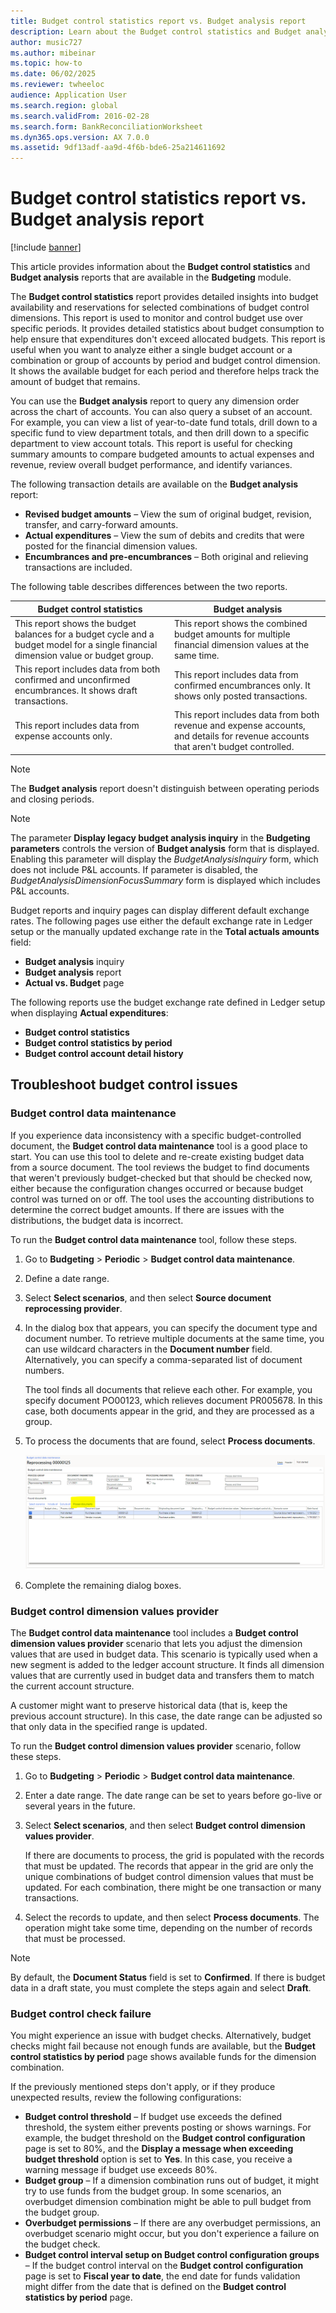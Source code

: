 ```yaml
---
title: Budget control statistics report vs. Budget analysis report
description: Learn about the Budget control statistics and Budget analysis reports that are available in the Budgeting module.
author: music727
ms.author: mibeinar
ms.topic: how-to
ms.date: 06/02/2025
ms.reviewer: twheeloc
audience: Application User
ms.search.region: global
ms.search.validFrom: 2016-02-28
ms.search.form: BankReconciliationWorksheet
ms.dyn365.ops.version: AX 7.0.0
ms.assetid: 9df13adf-aa9d-4f6b-bde6-25a214611692
---
```


# Budget control statistics report vs. Budget analysis report

[!include [banner](../includes/banner.md)]

This article provides information about the **Budget control statistics** and **Budget analysis** reports that are available in the **Budgeting** module.

The **Budget control statistics** report provides detailed insights into budget availability and reservations for selected combinations of budget control dimensions. This report is used to monitor and control budget use over specific periods. It provides detailed statistics about budget consumption to help ensure that expenditures don't exceed allocated budgets. This report is useful when you want to analyze either a single budget account or a combination or group of accounts by period and budget control dimension. It shows the available budget for each period and therefore helps track the amount of budget that remains.

You can use the **Budget analysis** report to query any dimension order across the chart of accounts. You can also query a subset of an account. For example, you can view a list of year-to-date fund totals, drill down to a specific fund to view department totals, and then drill down to a specific department to view account totals. This report is useful for checking summary amounts to compare budgeted amounts to actual expenses and revenue, review overall budget performance, and identify variances.

The following transaction details are available on the **Budget analysis** report:

- **Revised budget amounts** – View the sum of original budget, revision, transfer, and carry-forward amounts.
- **Actual expenditures** – View the sum of debits and credits that were posted for the financial dimension values.
- **Encumbrances and pre-encumbrances** – Both original and relieving transactions are included.

The following table describes differences between the two reports.

| Budget control statistics | Budget analysis |
|---|---|
| This report shows the budget balances for a budget cycle and a budget model for a single financial dimension value or budget group. | This report shows the combined budget amounts for multiple financial dimension values at the same time. |
| This report includes data from both confirmed and unconfirmed encumbrances. It shows draft transactions. | This report includes data from confirmed encumbrances only. It shows only posted transactions. |
| This report includes data from expense accounts only. | This report includes data from both revenue and expense accounts, and details for revenue accounts that aren't budget controlled. |

> [!NOTE]
> The **Budget analysis** report doesn't distinguish between operating periods and closing periods.

> [!NOTE]
> The parameter **Display legacy budget analysis inquiry** in the **Budgeting parameters** controls the version of **Budget analysis** form that is displayed. Enabling this parameter will display the *BudgetAnalysisInquiry* form, which does not include P&L accounts. If parameter is disabled, the *BudgetAnalysisDimensionFocusSummary* form is displayed which includes P&L accounts.

Budget reports and inquiry pages can display different default exchange rates.
The following pages use either the default exchange rate in Ledger setup or the manually updated exchange rate in the **Total actuals amounts** field:
 - **Budget analysis** inquiry
 - **Budget analysis** report
 - **Actual vs. Budget** page 

The following reports use the budget exchange rate defined in Ledger setup when displaying **Actual expenditures**:
 - **Budget control statistics**
 - **Budget control statistics by period**
 - **Budget control account detail history**

## Troubleshoot budget control issues

### Budget control data maintenance

If you experience data inconsistency with a specific budget-controlled document, the **Budget control data maintenance** tool is a good place to start. You can use this tool to delete and re-create existing budget data from a source document. The tool reviews the budget to find documents that weren't previously budget-checked but that should be checked now, either because the configuration changes occurred or because budget control was turned on or off. The tool uses the accounting distributions to determine the correct budget amounts. If there are issues with the distributions, the budget data is incorrect.

To run the **Budget control data maintenance** tool, follow these steps.

1. Go to **Budgeting** \> **Periodic** \> **Budget control data maintenance**.
1. Define a date range.
1. Select **Select scenarios**, and then select **Source document reprocessing provider**.
1. In the dialog box that appears, you can specify the document type and document number. To retrieve multiple documents at the same time, you can use wildcard characters in the **Document number** field. Alternatively, you can specify a comma-separated list of document numbers.

    The tool finds all documents that relieve each other. For example, you specify document PO00123, which relieves document PR005678. In this case, both documents appear in the grid, and they are processed as a group.

1. To process the documents that are found, select **Process documents**.

    ![Screenshot that shows the Process documents button in the Budget control data maintenance tool.](./media/budget-control-data-maintenance.png)

1. Complete the remaining dialog boxes.

### Budget control dimension values provider

The **Budget control data maintenance** tool includes a **Budget control dimension values provider** scenario that lets you adjust the dimension values that are used in budget data. This scenario is typically used when a new segment is added to the ledger account structure. It finds all dimension values that are currently used in budget data and transfers them to match the current account structure.

A customer might want to preserve historical data (that is, keep the previous account structure). In this case, the date range can be adjusted so that only data in the specified range is updated.

To run the **Budget control dimension values provider** scenario, follow these steps.

1. Go to **Budgeting** \> **Periodic** > **Budget control data maintenance**.
1. Enter a date range. The date range can be set to years before go-live or several years in the future.
1. Select **Select scenarios**, and then select **Budget control dimension values provider**.

    If there are documents to process, the grid is populated with the records that must be updated. The records that appear in the grid are only the unique combinations of budget control dimension values that must be updated. For each combination, there might be one transaction or many transactions.

1. Select the records to update, and then select **Process documents**. The operation might take some time, depending on the number of records that must be processed.

> [!NOTE]
> By default, the **Document Status** field is set to **Confirmed**. If there is budget data in a draft state, you must complete the steps again and select **Draft**.

### Budget control check failure

You might experience an issue with budget checks. Alternatively, budget checks might fail because not enough funds are available, but the **Budget control statistics by period** page shows available funds for the dimension combination.

If the previously mentioned steps don't apply, or if they produce unexpected results, review the following configurations:

- **Budget control threshold** – If budget use exceeds the defined threshold, the system either prevents posting or shows warnings. For example, the budget threshold on the **Budget control configuration** page is set to 80%, and the **Display a message when exceeding budget threshold** option is set to **Yes**. In this case, you receive a warning message if budget use exceeds 80%.
- **Budget group** – If a dimension combination runs out of budget, it might try to use funds from the budget group. In some scenarios, an overbudget dimension combination might be able to pull budget from the budget group.
- **Overbudget permissions** – If there are any overbudget permissions, an overbudget scenario might occur, but you don't experience a failure on the budget check.
- **Budget control interval setup on Budget control configuration groups** – If the budget control interval on the **Budget control configuration** page is set to **Fiscal year to date**, the end date for funds validation might differ from the date that is defined on the **Budget control statistics by period** page.
